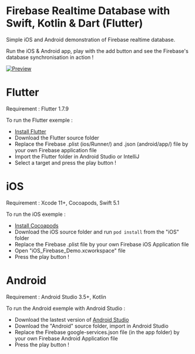 # Firebase Realtime Database with Swift, Kotlin & Dart (Flutter)

Simple iOS and Android demonstration of Firebase realtime database.

Run the iOS & Android app, play with the add button and see the Firebase's database synchronisation in action !

[![Preview](https://github.com/terflogag/FirebaseDemo/blob/master/video.png)](https://vimeo.com/309135831)

# Flutter

Requirement : Flutter 1.7.9

To run the Flutter exemple :
- [Install Flutter](https://flutter.io/docs/get-started/install)
- Download the Flutter source folder
- Replace the Firebase .plist (ios/Runner/) and .json (android/app/) file by your own Firebase application file
- Import the Flutter folder in Android Studio or IntelliJ
- Select a target and press the play button !

# iOS

Requirement : Xcode 11+, Cocoapods, Swift 5.1

To run the iOS exemple :
- [Install Cocoapods](https://guides.cocoapods.org/using/getting-started.html)
- Download the iOS source folder and run `pod install` from the "iOS" folder
- Replace the Firebase .plist file by your own Firebase iOS Application file 
- Open "iOS_Firebase_Demo.xcworkspace" file
- Press the play button ! 

# Android 

Requirement : Android Studio 3.5+, Kotlin 

To run the Android exemple with Android Studio : 
- Download the lastest version of [Android Studio](https://developer.android.com/studio/index.html)
- Download the "Android" source folder, import in Android Studio 
- Replace the Firebase google-services.json file (in the app folder) by your own Firebase Android Application file
- Press the play button !
